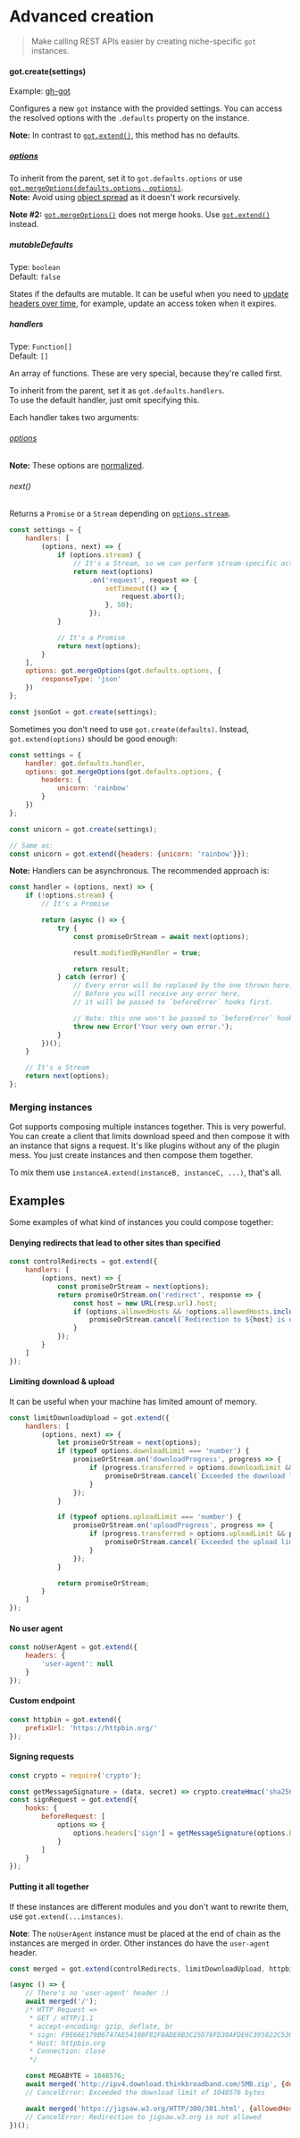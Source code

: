 # Advanced creation

> Make calling REST APIs easier by creating niche-specific `got` instances.

#### got.create(settings)

Example: [gh-got](https://github.com/sindresorhus/gh-got/blob/master/index.js)

Configures a new `got` instance with the provided settings. You can access the resolved options with the `.defaults` property on the instance.

**Note:** In contrast to [`got.extend()`](../readme.md#gotextendinstances), this method has no defaults.

##### [options](readme.md#options)

To inherit from the parent, set it to `got.defaults.options` or use [`got.mergeOptions(defaults.options, options)`](../readme.md#gotmergeoptionsparentoptions-newoptions).<br>
**Note:** Avoid using [object spread](https://developer.mozilla.org/en-US/docs/Web/JavaScript/Reference/Operators/Spread_syntax#Spread_in_object_literals) as it doesn't work recursively.

**Note #2:** [`got.mergeOptions()`](../readme.md#gotmergeoptionsparentoptions-newoptions) does not merge hooks. Use [`got.extend()`](../readme.md#gotextendinstances) instead.

##### mutableDefaults

Type: `boolean`<br>
Default: `false`

States if the defaults are mutable. It can be useful when you need to [update headers over time](readme.md#hooksafterresponse), for example, update an access token when it expires.

##### handlers

Type: `Function[]`<br>
Default: `[]`

An array of functions. These are very special, because they're called first.

To inherit from the parent, set it as `got.defaults.handlers`.<br>
To use the default handler, just omit specifying this.

Each handler takes two arguments:

###### [options](readme.md#options)

**Note:** These options are [normalized](source/normalize-arguments.js).

###### next()

Returns a `Promise` or a `Stream` depending on [`options.stream`](readme.md#stream).

```js
const settings = {
	handlers: [
		(options, next) => {
			if (options.stream) {
				// It's a Stream, so we can perform stream-specific actions on it
				return next(options)
					.on('request', request => {
						setTimeout(() => {
							request.abort();
						}, 50);
					});
			}

			// It's a Promise
			return next(options);
		}
	],
	options: got.mergeOptions(got.defaults.options, {
		responseType: 'json'
	})
};

const jsonGot = got.create(settings);
```

Sometimes you don't need to use `got.create(defaults)`. Instead, `got.extend(options)` should be good enough:

```js
const settings = {
	handler: got.defaults.handler,
	options: got.mergeOptions(got.defaults.options, {
		headers: {
			unicorn: 'rainbow'
		}
	})
};

const unicorn = got.create(settings);

// Same as:
const unicorn = got.extend({headers: {unicorn: 'rainbow'}});
```

**Note:** Handlers can be asynchronous. The recommended approach is:

```js
const handler = (options, next) => {
	if (!options.stream) {
		// It's a Promise

		return (async () => {
			try {
				const promiseOrStream = await next(options);

				result.modifiedByHandler = true;

				return result;
			} catch (error) {
				// Every error will be replaced by the one thrown here.
				// Before you will receive any error here,
				// it will be passed to `beforeError` hooks first.

				// Note: this one won't be passed to `beforeError` hook. It's final.
				throw new Error('Your very own error.');
			}
		})();
	}

	// It's a Stream
	return next(options);
};
```

### Merging instances

Got supports composing multiple instances together. This is very powerful. You can create a client that limits download speed and then compose it with an instance that signs a request. It's like plugins without any of the plugin mess. You just create instances and then compose them together.

To mix them use `instanceA.extend(instanceB, instanceC, ...)`, that's all.

## Examples

Some examples of what kind of instances you could compose together:

#### Denying redirects that lead to other sites than specified

```js
const controlRedirects = got.extend({
	handlers: [
		(options, next) => {
			const promiseOrStream = next(options);
			return promiseOrStream.on('redirect', response => {
				const host = new URL(resp.url).host;
				if (options.allowedHosts && !options.allowedHosts.includes(host)) {
					promiseOrStream.cancel(`Redirection to ${host} is not allowed`);
				}
			});
		}
	]
});
```

#### Limiting download & upload

It can be useful when your machine has limited amount of memory.

```js
const limitDownloadUpload = got.extend({
    handlers: [
		(options, next) => {
			let promiseOrStream = next(options);
			if (typeof options.downloadLimit === 'number') {
				promiseOrStream.on('downloadProgress', progress => {
					if (progress.transferred > options.downloadLimit && progress.percent !== 1) {
						promiseOrStream.cancel(`Exceeded the download limit of ${options.downloadLimit} bytes`);
					}
				});
			}

			if (typeof options.uploadLimit === 'number') {
				promiseOrStream.on('uploadProgress', progress => {
					if (progress.transferred > options.uploadLimit && progress.percent !== 1) {
						promiseOrStream.cancel(`Exceeded the upload limit of ${options.uploadLimit} bytes`);
					}
				});
			}

			return promiseOrStream;
		}
	]
});
```

#### No user agent

```js
const noUserAgent = got.extend({
	headers: {
		'user-agent': null
	}
});
```

#### Custom endpoint

```js
const httpbin = got.extend({
	prefixUrl: 'https://httpbin.org/'
});
```

#### Signing requests

```js
const crypto = require('crypto');

const getMessageSignature = (data, secret) => crypto.createHmac('sha256', secret).update(data).digest('hex').toUpperCase();
const signRequest = got.extend({
	hooks: {
		beforeRequest: [
			options => {
				options.headers['sign'] = getMessageSignature(options.body || '', process.env.SECRET);
			}
		]
	}
});
```

#### Putting it all together

If these instances are different modules and you don't want to rewrite them, use `got.extend(...instances)`.

**Note**: The `noUserAgent` instance must be placed at the end of chain as the instances are merged in order. Other instances do have the `user-agent` header.

```js
const merged = got.extend(controlRedirects, limitDownloadUpload, httpbin, signRequest, noUserAgent);

(async () => {
	// There's no 'user-agent' header :)
	await merged('/');
	/* HTTP Request =>
	 * GET / HTTP/1.1
	 * accept-encoding: gzip, deflate, br
	 * sign: F9E66E179B6747AE54108F82F8ADE8B3C25D76FD30AFDE6C395822C530196169
	 * Host: httpbin.org
	 * Connection: close
	 */

	const MEGABYTE = 1048576;
	await merged('http://ipv4.download.thinkbroadband.com/5MB.zip', {downloadLimit: MEGABYTE, prefixUrl: ''});
	// CancelError: Exceeded the download limit of 1048576 bytes

	await merged('https://jigsaw.w3.org/HTTP/300/301.html', {allowedHosts: ['google.com'], prefixUrl: ''});
	// CancelError: Redirection to jigsaw.w3.org is not allowed
})();
```
